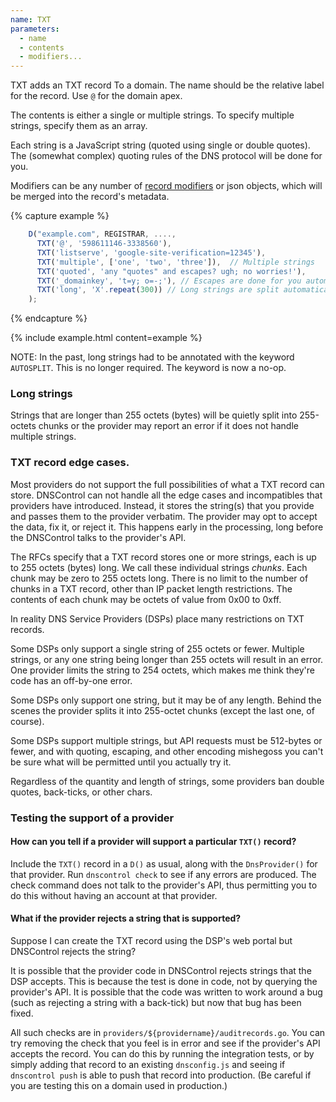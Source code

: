 ```yaml
---
name: TXT
parameters:
  - name
  - contents
  - modifiers...
---
```


TXT adds an TXT record To a domain. The name should be the relative
label for the record. Use `@` for the domain apex.

The contents is either a single or multiple strings.  To
specify multiple strings, specify them as an array.

Each string is a JavaScript string (quoted using single or double
quotes).  The (somewhat complex) quoting rules of the DNS protocol
will be done for you.

Modifiers can be any number of [record modifiers](#record-modifiers) or json objects, which will be merged into the record's metadata.

{% capture example %}
```js
    D("example.com", REGISTRAR, ....,
      TXT('@', '598611146-3338560'),
      TXT('listserve', 'google-site-verification=12345'),
      TXT('multiple', ['one', 'two', 'three']),  // Multiple strings
      TXT('quoted', 'any "quotes" and escapes? ugh; no worries!'),
      TXT('_domainkey', 't=y; o=-;'), // Escapes are done for you automatically.
      TXT('long', 'X'.repeat(300)) // Long strings are split automatically.
    );
```
{% endcapture %}

{% include example.html content=example %}

NOTE: In the past, long strings had to be annotated with the keyword
`AUTOSPLIT`. This is no longer required. The keyword is now a no-op.

### Long strings

Strings that are longer than 255 octets (bytes) will be quietly
split into 255-octets chunks or the provider may report an error
if it does not handle multiple strings.


### TXT record edge cases.

Most providers do not support the full possibilities of what a TXT
record can store.  DNSControl can not handle all the edge cases
and incompatibles that providers have introduced.  Instead, it
stores the string(s) that you provide and passes them to the provider
verbatim. The provider may opt to accept the data, fix it, or
reject it. This happens early in the processing, long before
the DNSControl talks to the provider's API.

The RFCs specify that a TXT record stores one or more strings,
each is up to 255 octets (bytes) long. We call these individual
strings *chunks*.  Each chunk may be zero to 255 octets long.
There is no limit to the number of chunks in a TXT record,
other than IP packet length restrictions.  The contents of each chunk
may be octets of value from 0x00 to 0xff.

In reality DNS Service Providers (DSPs) place many restrictions on TXT
records.

Some DSPs only support a single string of 255 octets or fewer.
Multiple strings, or any one string being longer than 255 octets will
result in an error. One provider limits the string to 254 octets,
which makes me think they're code has an off-by-one error.

Some DSPs only support one string, but it may be of any length.
Behind the scenes the provider splits it into 255-octet chunks
(except the last one, of course).

Some DSPs support multiple strings, but API requests must be 512-bytes
or fewer, and with quoting, escaping, and other encoding mishegoss
you can't be sure what will be permitted until you actually try it.

Regardless of the quantity and length of strings, some providers ban
double quotes, back-ticks, or other chars.

### Testing the support of a provider

#### How can you tell if a provider will support a particular `TXT()` record?

Include the `TXT()` record in a `D()` as usual, along
with the `DnsProvider()` for that provider.  Run `dnscontrol check` to
see if any errors are produced.  The check command does not talk to
the provider's API, thus permitting you to do this without having an
account at that provider.

#### What if the provider rejects a string that is supported?

Suppose I can create the TXT record using the DSP's web portal but
DNSControl rejects the string?

It is possible that the provider code in DNSControl rejects strings
that the DSP accepts.  This is because the test is done in code, not
by querying the provider's API.  It is possible that the code was
written to work around a bug (such as rejecting a string with a
back-tick) but now that bug has been fixed.

All such checks are in `providers/${providername}/auditrecords.go`.
You can try removing the check that you feel is in error and see if
the provider's API accepts the record.  You can do this by running the
integration tests, or by simply adding that record to an existing
`dnsconfig.js` and seeing if `dnscontrol push` is able to push that
record into production. (Be careful if you are testing this on a
domain used in production.)
